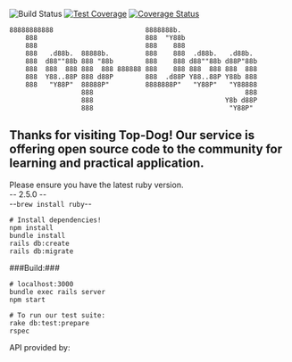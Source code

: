 ![Build Status](https://codeship.com/projects/4e950cd0-084b-0136-da1b-46f3ea952830/status?branch=master)
[![Test Coverage](https://api.codeclimate.com/v1/badges/6865a2e9d752dd09dab5/test_coverage)](https://codeclimate.com/github/nickwgiannini/top-dog/test_coverage)
[![Coverage Status](https://coveralls.io/repos/github/nickwgiannini/top-dog/badge.svg?branch=master)](https://coveralls.io/github/nickwgiannini/top-dog?branch=master)

```
88888888888                       8888888b.                    
    888                           888  "Y88b                   
    888                           888    888                   
    888   .d88b.  88888b.         888    888  .d88b.   .d88b.  
    888  d88""88b 888 "88b        888    888 d88""88b d88P"88b
    888  888  888 888  888 888888 888    888 888  888 888  888
    888  Y88..88P 888 d88P        888  .d88P Y88..88P Y88b 888
    888   "Y88P"  88888P"         8888888P"   "Y88P"   "Y88888
                  888                                      888
                  888                                 Y8b d88P
                  888                                  "Y88P"
```
Thanks for visiting Top-Dog! Our service is offering open source code to the community for learning and practical application.
---
Please ensure you have the latest ruby version.      
 --      2.5.0        --    
 --`brew install ruby`--
```
# Install dependencies!
npm install
bundle install
rails db:create
rails db:migrate
```
###Build:###
```
# localhost:3000
bundle exec rails server
npm start
```
```
# To run our test suite:
rake db:test:prepare
rspec
```

API provided by:
